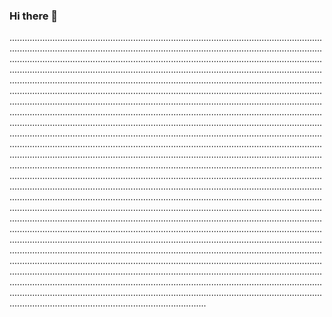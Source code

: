 ### Hi there 👋

..........................................................................................................................................................................................................................................................................................................................................................................................................................................................................................................................................................................................................................................................................................................................................................................................................................................................................................................................................................................................................................................................................................................................................................................................................................................................................................................................................................................................................................................................................................................................................................................................................................................................................................................................................................................................................................................................................................................................................................................................................................................................................................................................................................................................................................................................................................................................................................................................................................................................................................................................................................................................................................................................................................................................................................................................................................................................................................................................................................................................................................................................................................................................................................................................................................................................................................................